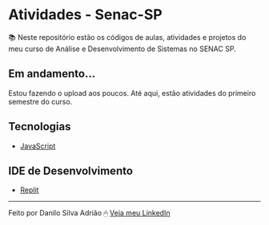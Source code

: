 # Atividades - Senac-SP <br>
 :books: Neste repositório estão os códigos de aulas, atividades e projetos do meu curso de Análise e Desenvolvimento de Sistemas no SENAC SP.

## Em andamento...

Estou fazendo o upload aos poucos. Até aqui, estão atividades do primeiro semestre do curso.

 ## Tecnologias
  - [JavaScript](https://developer.mozilla.org/pt-BR/docs/Web/JavaScript)
  
 ## IDE de Desenvolvimento
  - [Replit](https://replit.com/)

---
Feito por Danilo Silva Adrião 🖱 [Veja meu LinkedIn](https://www.linkedin.com/in/danilosilvaadriao)
